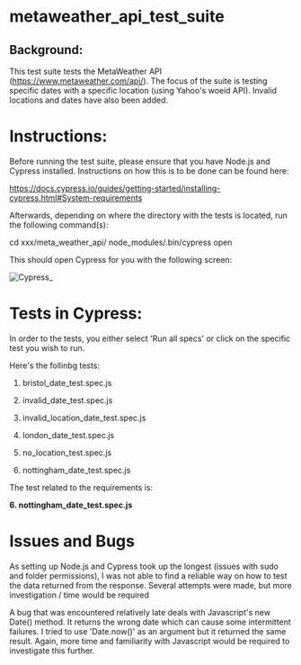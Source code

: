 # metaweather_api_test_suite #

## Background: ##

This test suite tests the MetaWeather API (https://www.metaweather.com/api/). The focus of the suite is testing specific dates with a specific location (using Yahoo's woeid API). Invalid locations and dates have also been added.

# Instructions: #
Before running the test suite, please ensure that you have Node.js and Cypress installed. Instructions on how this is to be done can be found here:

https://docs.cypress.io/guides/getting-started/installing-cypress.html#System-requirements

Afterwards, depending on where the directory with the tests is located, run the following command(s):

cd xxx/meta_weather_api/ node_modules/.bin/cypress open

This should open Cypress for you with the following screen:

![Cypress_](https://user-images.githubusercontent.com/89274203/130360180-d1c1e03b-2411-4e19-81ad-c0a73a3ce0af.png)


# Tests in Cypress: #

In order to the tests, you either select 'Run all specs' or click on the specific test you wish to run.

Here's the follinbg tests:

1. bristol_date_test.spec.js

2. invalid_date_test.spec.js

3. invalid_location_date_test.spec.js

4. london_date_test.spec.js

5. no_location_test.spec.js

6. nottingham_date_test.spec.js

The test related to the requirements is:

**6. nottingham_date_test.spec.js**

# Issues and Bugs #

As setting up Node.js and Cypress took up the longest (issues with sudo and folder permissions), I was not able to find a reliable way on how to test the data returned from the response. Several attempts were made, but more investigation / time would be required 

A bug that was encountered relatively late deals with Javascript's new Date() method. It returns the wrong date which can cause some intermittent failures. I tried to use 'Date.now()' as an argument but it returned the same result. Again, more time and familiarity with Javascript would be required to investigate this further.
